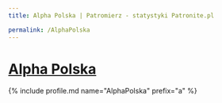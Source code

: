 ```yaml
---
title: Alpha Polska | Patromierz - statystyki Patronite.pl

permalink: /AlphaPolska
---
```


# [Alpha Polska](https://patronite.pl/AlphaPolska)

{% include profile.md name="AlphaPolska" prefix="a" %}
